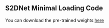 ## S2DNet Minimal Loading Code

You can download the pre-trained weights [here](https://www.dropbox.com/s/hnv51iwu4hn82rj/s2dnet_weights.pth?dl=0)
